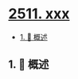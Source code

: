 # [2511. xxx](https://github.com/Tdahuyou/TNotes.leetcode/tree/main/notes/2511.%20xxx)

<!-- region:toc -->

- [1. 📝 概述](#1--概述)

<!-- endregion:toc -->

## 1. 📝 概述
